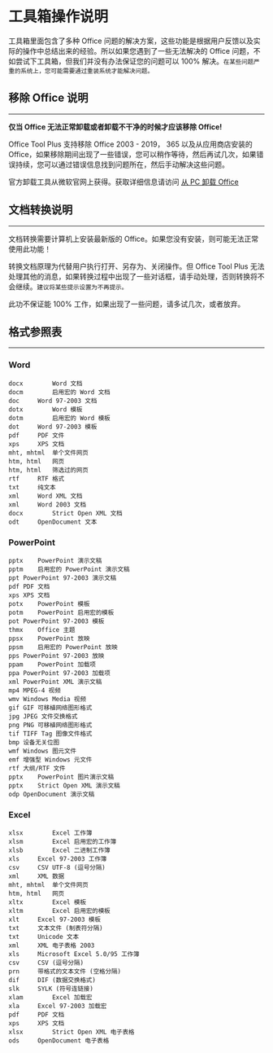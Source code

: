 # 工具箱操作说明

工具箱里面包含了多种 Office 问题的解决方案，这些功能是根据用户反馈以及实际的操作中总结出来的经验。所以如果您遇到了一些无法解决的 Office 问题，不如尝试下工具箱，但我们并没有办法保证您的问题可以 100% 解决。`在某些问题严重的系统上，您可能需要通过重装系统才能解决问题。`

## 移除 Office 说明

---

**仅当 Office 无法正常卸载或者卸载不干净的时候才应该移除 Office!**

Office Tool Plus 支持移除 Office 2003 - 2019， 365 以及从应用商店安装的 Office，如果移除期间出现了一些错误，您可以稍作等待，然后再试几次，如果错误持续，您可以通过错误信息找到问题所在，然后手动解决这些问题。

官方卸载工具从微软官网上获得。获取详细信息请访问 [从 PC 卸载 Office](https://support.office.com/zh-cn/article/%E4%BB%8E-pc-%E5%8D%B8%E8%BD%BD-office-9dd49b83-264a-477a-8fcc-2fdf5dbf61d8)

## 文档转换说明

---

文档转换需要计算机上安装最新版的 Office。如果您没有安装，则可能无法正常使用此功能！

转换文档原理为代替用户执行打开、另存为、关闭操作。但 Office Tool Plus 无法处理其他的消息，如果转换过程中出现了一些对话框，请手动处理，否则转换将不会继续。`建议将某些提示设置为不再提示。`

此功不保证能 100% 工作，如果出现了一些问题，请多试几次，或者放弃。

## 格式参照表

---

### Word

```
docx		Word 文档
docm		启用宏的 Word 文档
doc		Word 97-2003 文档
dotx		Word 模板
dotm		启用宏的 Word 模板
dot		Word 97-2003 模板
pdf		PDF 文件
xps		XPS 文档
mht, mhtml	单个文件网页
htm, html	网页
htm, html	筛选过的网页
rtf		RTF 格式
txt		纯文本
xml		Word XML 文档
xml		Word 2003 文档
docx		Strict Open XML 文档
odt		OpenDocument 文本
```

### PowerPoint

```
pptx	PowerPoint 演示文稿
pptm	启用宏的 PowerPoint 演示文稿
ppt	PowerPoint 97-2003 演示文稿
pdf	PDF 文档
xps	XPS 文档
potx	PowerPoint 模板
potm	PowerPoint 启用宏的模板
pot	PowerPoint 97-2003 模板
thmx	Office 主题
ppsx	PowerPoint 放映
ppsm	启用宏的 PowerPoint 放映
pps	PowerPoint 97-2003 放映
ppam	PowerPoint 加载项
ppa	PowerPoint 97-2003 加载项
xml	PowerPoint XML 演示文稿
mp4	MPEG-4 视频
wmv	Windows Media 视频
gif	GIF 可移植网络图形格式
jpg	JPEG 文件交换格式
png	PNG 可移植网络图形格式
tif	TIFF Tag 图像文件格式
bmp	设备无关位图
wmf	Windows 图元文件
emf	增强型 Windows 元文件
rtf	大纲/RTF 文件
pptx	PowerPoint 图片演示文稿
pptx	Strict Open XML 演示文稿
odp	OpenDocument 演示文稿
```

### Excel

```
xlsx		Excel 工作簿
xlsm		Excel 启用宏的工作簿
xlsb		Excel 二进制工作簿
xls		Excel 97-2003 工作簿
csv		CSV UTF-8 (逗号分隔)
xml		XML 数据
mht, mhtml	单个文件网页
htm, html	网页
xltx		Excel 模板
xltm		Excel 启用宏的模板
xlt		Excel 97-2003 模板
txt		文本文件 (制表符分隔)
txt		Unicode 文本
xml		XML 电子表格 2003
xls		Microsoft Excel 5.0/95 工作簿
csv		CSV (逗号分隔)
prn		带格式的文本文件 (空格分隔)
dif		DIF (数据交换格式)
slk		SYLK (符号连链接)
xlam		Excel 加载宏
xla		Excel 97-2003 加载宏
pdf		PDF 文档
xps		XPS 文档
xlsx		Strict Open XML 电子表格
ods		OpenDocument 电子表格
```
